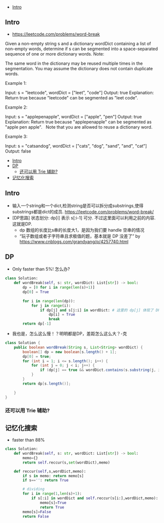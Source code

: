 - [Intro](#intro)

## Intro

- https://leetcode.com/problems/word-break

Given a non-empty string s and a dictionary wordDict containing a list of non-empty words, determine if s can be segmented into a space-separated sequence of one or more dictionary words.
Note:

The same word in the dictionary may be reused multiple times in the segmentation.
You may assume the dictionary does not contain duplicate words.

Example 1:

Input: s = "leetcode", wordDict = ["leet", "code"]
Output: true
Explanation: Return true because "leetcode" can be segmented as "leet code".

Example 2:

Input: s = "applepenapple", wordDict = ["apple", "pen"]
Output: true
Explanation: Return true because "applepenapple" can be segmented as "apple pen apple".
             Note that you are allowed to reuse a dictionary word.

Example 3:

Input: s = "catsandog", wordDict = ["cats", "dog", "sand", "and", "cat"]
Output: false

- [Intro](#intro)
- [DP](#dp)
  - [还可以用 Trie 辅助?](#%e8%bf%98%e5%8f%af%e4%bb%a5%e7%94%a8-trie-%e8%be%85%e5%8a%a9)
- [记忆化搜索](#%e8%ae%b0%e5%bf%86%e5%8c%96%e6%90%9c%e7%b4%a2)



## Intro

- 输入一个string和一个dict,检测string是否可以拆分成substrings,使得substrings都是dict的成员. https://leetcode.com/problems/word-break/
- [DP思路] 状态划分: dp[i] 表示 s[:i-1] 可分. 不过这里面可以利用之前的内容. 这就是DP.
  - dp 数组的长度比s串的长度大1，是因为我们要 handle 空串的情况
  - “玩子数组或者子字符串且求极值的题，基本就是 DP 没差了” by https://www.cnblogs.com/grandyang/p/4257740.html







## DP

- Only faster than 5%! 怎么办?

```py
class Solution:
    def wordBreak(self, s: str, wordDict: List[str]) -> bool:
        dp = [0 for i in range(len(s)+1)]
        dp[0] = True
        
        for i in range(len(dp)):
            for j in range(i):
                if dp[j] and s[j:i] in wordDict: # 这里的 dp[j] 体现了 DP 的思想
                    dp[i] = True
                    break
        return dp[-1]
```

- 我也是，怎么这么慢！？明明都是DP，差距怎么这么大？-克
```Java
class Solution {
    public boolean wordBreak(String s, List<String> wordDict) {
        boolean[] dp = new boolean[s.length() + 1];
        dp[0] = true;
        for (int i = 1; i <= s.length(); i++) {
            for (int j = 0; j < i; j++) {
                if (dp[j] == true && wordDict.contains(s.substring(j, i))) dp[i]=true;
            }
        }
        return dp[s.length()];
        
    }
}
```

### 还可以用 Trie 辅助?


## 记忆化搜索

- faster than 88%

```py
class Solution:
    def wordBreak(self, s: str, wordDict: List[str]) -> bool:
        memo={}
        return self.reccur(s,set(wordDict),memo)

    def reccur(self,s,wordDict,memo):
        if s in memo: return memo[s]
        if s=='': return True

        # dividing
        for i in range(1,len(s)+1):
            if s[:i] in wordDict and self.reccur(s[i:],wordDict,memo): # 表示 整个s 都可分
                memo[s]=True
                return True
        memo[s]=False
        return False
```


